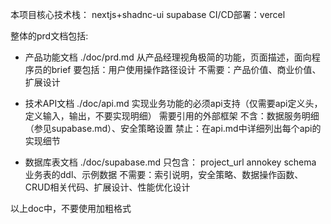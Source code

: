 本项目核心技术栈：
nextjs+shadnc-ui
supabase
CI/CD部署：vercel

整体的prd文档包括:
- 产品功能文档
./doc/prd.md
从产品经理视角极简的功能，页面描述，面向程序员的brief
要包括：用户使用操作路径设计
不需要：产品价值、商业价值、扩展设计

- 技术API文档
./doc/api.md
实现业务功能的必须api支持（仅需要api定义头，定义输入，输出，不要实现明细）
需要引用的外部框架
不含：数据服务明细（参见supabase.md）、安全策略设置
禁止：在api.md中详细列出每个api的实现细节

- 数据库表文档
./doc/supabase.md
只包含：
project_url
annokey
schema
业务表的ddl、示例数据
不需要：索引说明，安全策略、数据操作函数、CRUD相关代码、扩展设计、性能优化设计

以上doc中，不要使用加粗格式
